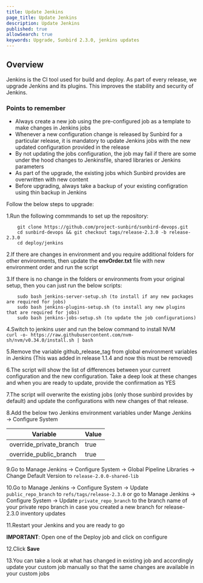 ```yaml
---
title: Update Jenkins 
page_title: Update Jenkins
description: Update Jenkins 
published: true
allowSearch: true
keywords: Upgrade, Sunbird 2.3.0, jenkins updates
---
```

## Overview

Jenkins is the CI tool used for build and deploy. As part of every release, we upgrade Jenkins and its plugins. This improves the stability and security of Jenkins.

### Points to remember

* Always create a new job using the pre-configured job as a template to make changes in Jenkins jobs  
* Whenever a new configuration change is released by Sunbird for a particular release, it is mandatory to update Jenkins jobs with the new updated configuration provided in the release  
* By not updating the jobs configuration, the job may fail if there are some under the hood changes to Jenkinsfile, shared libraries or Jenkins parameters  
* As part of the upgrade, the existing jobs which Sunbird provides are overwritten with new content  
* Before upgrading, always take a backup of your existing configration using thin backup in Jenkins  

Follow the below steps to upgrade:

1.Run the following commmands to set up the repository:

        git clone https://github.com/project-sunbird/sunbird-devops.git
        cd sunbird-devops && git checkout tags/release-2.3.0 -b release-2.3.0
        cd deploy/jenkins

2.If there are changes in environment and you require additional folders for other environments, then update the **envOrder.txt** file with new environment order and run the script  

3.If there is no change in the folders or environments from your original setup, then you can just run the below scripts:

        sudo bash jenkins-server-setup.sh (to install if any new packages are required for jobs)
        sudo bash jenkins-plugins-setup.sh (to install any new plugins that are required for jobs)
        sudo bash jenkins-jobs-setup.sh (to update the job configurations)
   
4.Switch to jenkins user and run the below command to install NVM    
        ```curl -o- https://raw.githubusercontent.com/nvm-sh/nvm/v0.34.0/install.sh | bash```
        
5.Remove the variable github_release_tag from global environment variables in Jenkins (This was added in release 1.1.4 and now this must be removed)

6.The script will show the list of differences between your current configuration and the new configuration. Take a deep look at these changes and when you are ready to update, provide the confirmation as YES 

7.The script will overwrite the existing jobs (only those sunbird provides by default) and update the configurations with new changes of that release.

8.Add the below two Jenkins environment variables under Mange Jenkins → Configure System

|Variable | Value |
|----------|-------|
| override_private_branch |	true |
| override_public_branch | true |

9.Go to Manage Jenkins → Configure System → Global Pipeline Libraries → Change Default Version to `release-2.0.0-shared-lib`

10.Go to Manage Jenkins → Configure System → Update `public_repo_branch` to `refs/tags/release-2.3.0` or go to Manage Jenkins → Configure System → Update `private_repo_branch` to the branch name of your private repo branch in case you created a new branch for release-2.3.0 inventory updates  

11.Restart your Jenkins and you are ready to go  

**IMPORTANT**: Open one of the Deploy job and click on configure  

12.Click **Save**  

13.You can take a look at what has changed in existing job and accordingly update your custom job manually so that the same changes are available in your custom jobs


